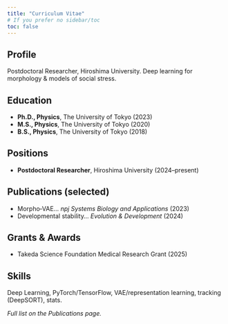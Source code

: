 ```yaml
---
title: "Curriculum Vitae"
# If you prefer no sidebar/toc
toc: false
---
```


## Profile
Postdoctoral Researcher, Hiroshima University. Deep learning for morphology & models of social stress.

## Education
- **Ph.D., Physics**, The University of Tokyo (2023)
- **M.S., Physics**, The University of Tokyo (2020)
- **B.S., Physics**, The University of Tokyo (2018)

## Positions
- **Postdoctoral Researcher**, Hiroshima University (2024–present)

## Publications (selected)
- Morpho‑VAE… *npj Systems Biology and Applications* (2023)
- Developmental stability… *Evolution & Development* (2024)

## Grants & Awards
- Takeda Science Foundation Medical Research Grant (2025)

## Skills
Deep Learning, PyTorch/TensorFlow, VAE/representation learning, tracking (DeepSORT), stats.

*Full list on the Publications page.*